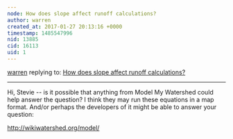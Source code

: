 ```yaml
---
node: How does slope affect runoff calculations? 
author: warren
created_at: 2017-01-27 20:13:16 +0000
timestamp: 1485547996
nid: 13885
cid: 16113
uid: 1
---
```




[warren](../profile/warren) replying to: [How does slope affect runoff calculations? ](../notes/stevie/01-27-2017/how-does-slope-affect-runoff-calculations)

----
Hi, Stevie -- is it possible that anything from Model My Watershed could help answer the question? I think they may run these equations in a map format. And/or perhaps the developers of it might be able to answer your question:

http://wikiwatershed.org/model/